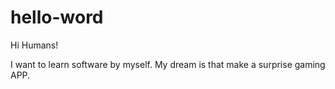 # hello-word

Hi Humans!

I want to learn software by myself.
My dream is that make a surprise gaming APP.
